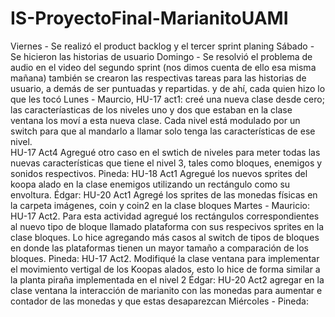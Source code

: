 # IS-ProyectoFinal-MarianitoUAMI
Viernes - Se realizó el product backlog y el tercer sprint planing 
Sábado - Se hicieron las historias de usuario
Domingo - Se resolvió el problema de audio en el video del segundo sprint (nos dimos cuenta de ello esa misma mañana) 
         también se crearon las respectivas tareas para las historias de usuario, a demás de ser puntuadas y repartidas.
         y de ahí, cada quien hizo lo que les tocó
Lunes -  Maurcio, HU-17 act1: creé una nueva clase desde cero; las caracteríasticas de los niveles uno y dos que estaban en 
        la clase ventana los moví a esta nueva clase. Cada nivel está modulado por un switch para que al mandarlo a llamar 
         solo tenga las características de ese nivel.  
         HU-17 Act4 Agregué otro caso en el swtich de niveles para meter todas las nuevas características que tiene el nivel 3, tales 
        como bloques, enemigos y sonidos respectivos.
        Pineda: HU-18 Act1 Agregué los nuevos sprites del koopa alado en la clase enemigos utilizando un rectángulo como su envoltura. 
        Édgar: HU-20 Act1 Agregé los sprites de las monedas físicas en la carpeta imágenes, coin y coin2 en la clase bloques
Martes - Mauricio: HU-17 Act2. Para esta actividad agregué los rectángulos correspondientes al nuevo tipo de bloque llamado plataforma 
         con sus respecivos sprites en la clase bloques. Lo hice agregando más casos al switch de tipos de bloques en donde 
         las plataformas tienen un mayor tamaño a comparación de los bloques.
        Pineda: HU-17 Act2. Modifiqué la clase ventana para implementar el movimiento vertigal de los Koopas alados, esto lo hice de forma
        similar a la planta piraña implementada en el nivel 2
        Édgar: HU-20 Act2 agregar en la clase ventana la interacción de marianito con las monedas para aumentar e contador de las monedas y que estas desaparezcan
Miércoles - Pineda: 
